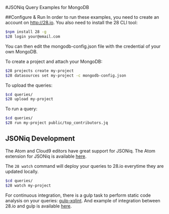 #JSONiq Query Examples for MongoDB

##Configure & Run
In order to run these examples, you need to create an account on http://28.io.
You also need to install the 28 CLI tool:
```bash
$npm install 28 -g
$28 login your@email.com
```

You can then edit the mongodb-config.json file with the credential of your own MongoDB.

To create a project and attach your MongoDB:
```bash
$28 projects create my-project
$28 datasources set my-project -c mongodb-config.json
```

To upload the queries:
```bash
$cd queries/
$28 upload my-project
```

To run a query:
```bash
$cd queries/
$28 run my-project public/top_contributors.jq
```

## JSONiq Development
The Atom and Cloud9 editors have great support for JSONiq.
The Atom extension for JSONiq is available [here](https://atom.io/packages/language-jsoniq).

The `28 watch` command will deploy your queries to 28.io everytime they are updated locally.
```bash
$cd queries/
$28 watch my-project
```

For continuous integration, there is a gulp task to perform static code analysis on your queries: [gulp-xqlint](https://github.com/wcandillon/gulp-xqlint). And example of integration between 28.io and gulp is available [here](https://github.com/28msec/cellstore/blob/master/tasks/28.js).

